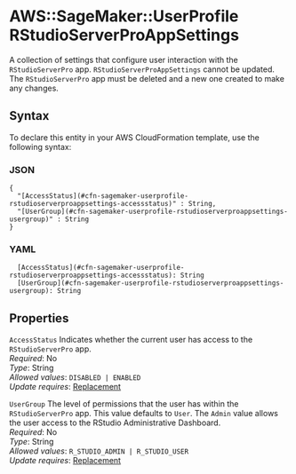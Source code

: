 # AWS::SageMaker::UserProfile RStudioServerProAppSettings<a name="aws-properties-sagemaker-userprofile-rstudioserverproappsettings"></a>

A collection of settings that configure user interaction with the `RStudioServerPro` app\. `RStudioServerProAppSettings` cannot be updated\. The `RStudioServerPro` app must be deleted and a new one created to make any changes\.

## Syntax<a name="aws-properties-sagemaker-userprofile-rstudioserverproappsettings-syntax"></a>

To declare this entity in your AWS CloudFormation template, use the following syntax:

### JSON<a name="aws-properties-sagemaker-userprofile-rstudioserverproappsettings-syntax.json"></a>

```
{
  "[AccessStatus](#cfn-sagemaker-userprofile-rstudioserverproappsettings-accessstatus)" : String,
  "[UserGroup](#cfn-sagemaker-userprofile-rstudioserverproappsettings-usergroup)" : String
}
```

### YAML<a name="aws-properties-sagemaker-userprofile-rstudioserverproappsettings-syntax.yaml"></a>

```
  [AccessStatus](#cfn-sagemaker-userprofile-rstudioserverproappsettings-accessstatus): String
  [UserGroup](#cfn-sagemaker-userprofile-rstudioserverproappsettings-usergroup): String
```

## Properties<a name="aws-properties-sagemaker-userprofile-rstudioserverproappsettings-properties"></a>

`AccessStatus` <a name="cfn-sagemaker-userprofile-rstudioserverproappsettings-accessstatus"></a>
Indicates whether the current user has access to the `RStudioServerPro` app\.  
_Required_: No  
_Type_: String  
_Allowed values_: `DISABLED | ENABLED`  
_Update requires_: [Replacement](https://docs.aws.amazon.com/AWSCloudFormation/latest/UserGuide/using-cfn-updating-stacks-update-behaviors.html#update-replacement)

`UserGroup` <a name="cfn-sagemaker-userprofile-rstudioserverproappsettings-usergroup"></a>
The level of permissions that the user has within the `RStudioServerPro` app\. This value defaults to `User`\. The `Admin` value allows the user access to the RStudio Administrative Dashboard\.  
_Required_: No  
_Type_: String  
_Allowed values_: `R_STUDIO_ADMIN | R_STUDIO_USER`  
_Update requires_: [Replacement](https://docs.aws.amazon.com/AWSCloudFormation/latest/UserGuide/using-cfn-updating-stacks-update-behaviors.html#update-replacement)
